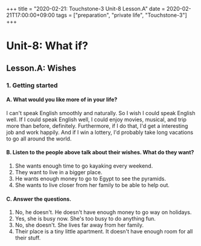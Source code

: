+++
title =  "2020-02-21: Touchstone-3 Unit-8 Lesson.A"
date = 2020-02-21T17:00:00+09:00
tags = ["preparation", "private life", "Touchstone-3"]
+++

# Unit-8: What if?
## Lesson.A: Wishes

### 1. Getting started

#### A. What would you like more of in your life?

I can't speak English smoothly and naturally.
So I wish I could speak English well.
If I could speak English well, I could enjoy movies, musical, and trip more than before, definitely.
Furthermore, if I do that, I'd get a interesting job and work happily.
And if I win a lottery,
I'd probably take long vacations to go all around the world.

#### B. Listen to the people above talk about their wishes. What do they want?
1. She wants enough time to go kayaking every weekend.
2. They want to live in a bigger place.
3. He wants enough money to go to Egypt to see the pyramids.
4. She wants to live closer from her family to be able to help out.

#### C. Answer the questions.
1. No, he doesn't. He doesn't have enough money to go way on holidays.
2. Yes, she is busy now. She's too busy to do anything fun.
3. No, she doesn't. She lives far away from her family. 
4. Their place is a tiny little apartment. It doesn't have enough room for all their stuff.
